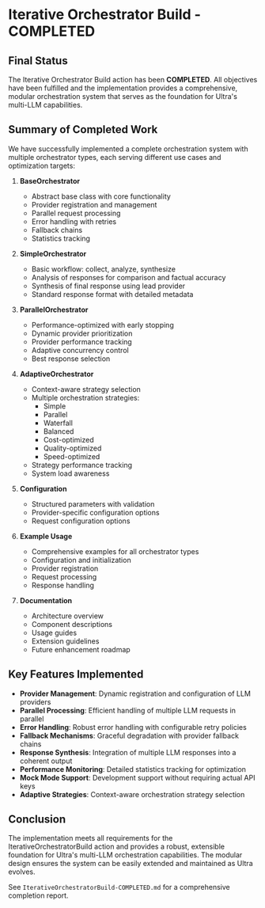 # Iterative Orchestrator Build - COMPLETED

## Final Status

The Iterative Orchestrator Build action has been **COMPLETED**. All objectives have been fulfilled and the implementation provides a comprehensive, modular orchestration system that serves as the foundation for Ultra's multi-LLM capabilities.

## Summary of Completed Work

We have successfully implemented a complete orchestration system with multiple orchestrator types, each serving different use cases and optimization targets:

1. **BaseOrchestrator**

   - Abstract base class with core functionality
   - Provider registration and management
   - Parallel request processing
   - Error handling with retries
   - Fallback chains
   - Statistics tracking

2. **SimpleOrchestrator**

   - Basic workflow: collect, analyze, synthesize
   - Analysis of responses for comparison and factual accuracy
   - Synthesis of final response using lead provider
   - Standard response format with detailed metadata

3. **ParallelOrchestrator**

   - Performance-optimized with early stopping
   - Dynamic provider prioritization
   - Provider performance tracking
   - Adaptive concurrency control
   - Best response selection

4. **AdaptiveOrchestrator**

   - Context-aware strategy selection
   - Multiple orchestration strategies:
     - Simple
     - Parallel
     - Waterfall
     - Balanced
     - Cost-optimized
     - Quality-optimized
     - Speed-optimized
   - Strategy performance tracking
   - System load awareness

5. **Configuration**

   - Structured parameters with validation
   - Provider-specific configuration options
   - Request configuration options

6. **Example Usage**

   - Comprehensive examples for all orchestrator types
   - Configuration and initialization
   - Provider registration
   - Request processing
   - Response handling

7. **Documentation**
   - Architecture overview
   - Component descriptions
   - Usage guides
   - Extension guidelines
   - Future enhancement roadmap

## Key Features Implemented

- **Provider Management**: Dynamic registration and configuration of LLM providers
- **Parallel Processing**: Efficient handling of multiple LLM requests in parallel
- **Error Handling**: Robust error handling with configurable retry policies
- **Fallback Mechanisms**: Graceful degradation with provider fallback chains
- **Response Synthesis**: Integration of multiple LLM responses into a coherent output
- **Performance Monitoring**: Detailed statistics tracking for optimization
- **Mock Mode Support**: Development support without requiring actual API keys
- **Adaptive Strategies**: Context-aware orchestration strategy selection

## Conclusion

The implementation meets all requirements for the IterativeOrchestratorBuild action and provides a robust, extensible foundation for Ultra's multi-LLM orchestration capabilities. The modular design ensures the system can be easily extended and maintained as Ultra evolves.

See `IterativeOrchestratorBuild-COMPLETED.md` for a comprehensive completion report.

